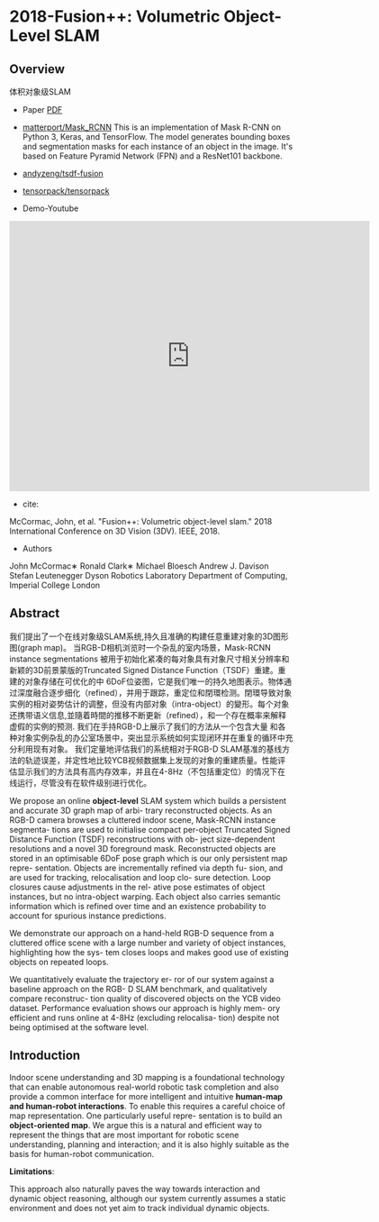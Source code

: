 
# 2018-Fusion++: Volumetric Object-Level SLAM

## Overview
体积对象级SLAM

- Paper [PDF](https://www.doc.ic.ac.uk/~sleutene/publications/fusion_plusplus_3dv_camera_ready.pdf)

- [matterport/Mask_RCNN](https://github.com/matterport/Mask_RCNN)
This is an implementation of Mask R-CNN on Python 3, Keras, and TensorFlow. The model generates bounding boxes and segmentation masks for each instance of an object in the image. It's based on Feature Pyramid Network (FPN) and a ResNet101 backbone.
- [andyzeng/tsdf-fusion](https://github.com/andyzeng/tsdf-fusion)
- [tensorpack/tensorpack](https://github.com/tensorpack/tensorpack)

- Demo-Youtube

<iframe width="640" height="480" src="https://www.youtube.com/embed/2luKNC03x4k" frameborder="0" allow="accelerometer; autoplay; encrypted-media; gyroscope; picture-in-picture" allowfullscreen></iframe>

- cite:


McCormac, John, et al. "Fusion++: Volumetric object-level slam." 2018 International Conference on 3D Vision (3DV). IEEE, 2018.

- Authors

John McCormac∗ Ronald Clark∗ Michael Bloesch Andrew J. Davison Stefan Leutenegger
Dyson Robotics Laboratory
Department of Computing, Imperial College London

## Abstract

我们提出了一个在线对象级SLAM系统,持久且准确的构建任意重建对象的3D图形图(graph map)。
当RGB-D相机浏览时一个杂乱的室内场景，Mask-RCNN instance segmentations 被用于初始化紧凑的每对象具有对象尺寸相关分辨率和新颖的3D前景蒙版的Truncated
Signed Distance Function（TSDF）重建。重建的对象存储在可优化的中
6DoF位姿图，它是我们唯一的持久地图表示。物体通过深度融合逐步细化（refined），并用于跟踪，重定位和閉環检测。閉環导致对象实例的相对姿势估计的调整，但没有内部对象（intra-object）的變形。每个对象还携带语义信息,並隨着時間的推移不断更新（refined），和一个存在概率来解释虚假的实例的预测. 我们在手持RGB-D上展示了我们的方法从一个包含大量
和各种对象实例杂乱的办公室场景中，突出显示系统如何实现闭环并在重复的循环中充分利用现有对象。
我们定量地评估我们的系统相对于RGB-D SLAM基准的基线方法的轨迹误差，并定性地比较YCB视频数据集上发现的对象的重建质量。性能评估显示我们的方法具有高内存效率，并且在4-8Hz（不包括重定位）的情况下在线运行，尽管没有在软件级别进行优化。

We propose an online **object-level** SLAM system which
builds a persistent and accurate 3D graph map of arbi-
trary reconstructed objects. As an RGB-D camera browses
a cluttered indoor scene, Mask-RCNN instance segmenta-
tions are used to initialise compact per-object Truncated
Signed Distance Function (TSDF) reconstructions with ob-
ject size-dependent resolutions and a novel 3D foreground
mask. Reconstructed objects are stored in an optimisable
6DoF pose graph which is our only persistent map repre-
sentation. Objects are incrementally refined via depth fu-
sion, and are used for tracking, relocalisation and loop clo-
sure detection. Loop closures cause adjustments in the rel-
ative pose estimates of object instances, but no intra-object
warping. Each object also carries semantic information
which is refined over time and an existence probability to
account for spurious instance predictions.


We demonstrate our approach on a hand-held RGB-D
sequence from a cluttered office scene with a large number
and variety of object instances, highlighting how the sys-
tem closes loops and makes good use of existing objects on
repeated loops.

We quantitatively evaluate the trajectory er-
ror of our system against a baseline approach on the RGB-
D SLAM benchmark, and qualitatively compare reconstruc-
tion quality of discovered objects on the YCB video dataset.
Performance evaluation shows our approach is highly mem-
ory efficient and runs online at 4-8Hz (excluding relocalisa-
tion) despite not being optimised at the software level.

## Introduction

Indoor scene understanding and 3D mapping is a foundational technology that can enable autonomous real-world
robotic task completion and also provide a common interface for more intelligent and intuitive **human-map and
human-robot interactions**. To enable this requires a careful
choice of map representation. One particularly useful repre-
sentation is to build an **object-oriented map**. We argue this
is a natural and efficient way to represent the things that are
most important for robotic scene understanding, planning
and interaction; and it is also highly suitable as the basis for
human-robot communication.


**Limitations**:

This approach also naturally paves the way towards interaction and dynamic object reasoning, although our system currently assumes a static environment and does not yet aim to track individual dynamic objects.
